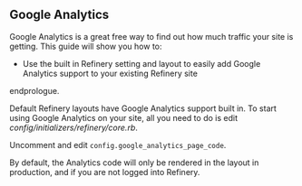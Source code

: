 Google Analytics
----------------

Google Analytics is a great free way to find out how much traffic your
site is getting. This guide will show you how to:

-   Use the built in Refinery setting and layout to easily add Google
    Analytics support to your existing Refinery site

endprologue.

Default Refinery layouts have Google Analytics support built in. To
start using Google Analytics on your site, all you need to do is edit
*config/initializers/refinery/core.rb*.

Uncomment and edit `config.google_analytics_page_code`.

By default, the Analytics code will only be rendered in the layout in
production, and if you are not logged into Refinery.
